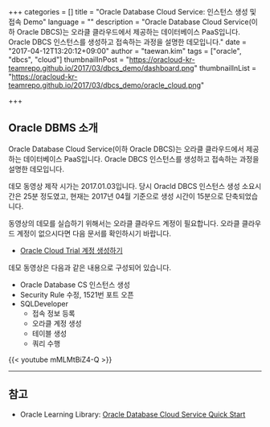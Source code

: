 +++
categories = []
title = "Oracle Database Cloud Service: 인스턴스 생성 및 접속 Demo"
language = ""
description = "Oracle Database Cloud Service(이하 Oracle DBCS)는 오라클 클라우드에서 제공하는 데이터베이스 PaaS입니다. Oracle DBCS 인스턴스를 생성하고 접속하는 과정을 설명한 데모입니다."
date = "2017-04-12T13:20:12+09:00"
author = "taewan.kim"
tags = ["oracle", "dbcs", "cloud"]
thumbnailInPost = "https://oracloud-kr-teamrepo.github.io/2017/03/dbcs_demo/dashboard.png"
thumbnailInList = "https://oracloud-kr-teamrepo.github.io/2017/03/dbcs_demo/oracle_cloud.png"

+++

## Oracle DBMS 소개
 
Oracle Database Cloud Service(이하 Oracle DBCS)는 오라클 클라우드에서 제공하는 데이터베이스 PaaS입니다.
Oracle DBCS 인스턴스를 생성하고 접속하는 과정을 설명한 데모입니다.

데모 동영상 제작 시가는 2017.01.03입니다. 당시 Oracld DBCS 인스턴스 생성 소요시간은 25분 정도였고, 현재는 2017년 04월 기준으로 생성 시간이 15분으로 단축되었습니다.

동영상의 데모를 실습하기 위해서는 오라클 클라우드 계정이 필요합니다. 오라클 클라우드 계정이 없으시다면 다음 문서를 확인하시기 바랍니다.

- [Oracle Cloud Trial 계정 생성하기](http://www.oracloud.kr/post/accont/)

데모 동영상은 다음과 같은 내용으로 구성되어 있습니다.

- Oracle Database CS 인스턴스 생성
- Security Rule 수정, 1521번 포트 오픈
- SQLDeveloper
  - 접속 정보 등록
  - 오라클 계정 생성
  - 테이블 생성
  - 쿼리 수행

{{< youtube mMLMtBiZ4-Q >}}

***

## 참고

-  Oracle Learning Library: [Oracle Database Cloud Service Quick Start](https://apexapps.oracle.com/pls/apex/f?p=44785:112:0::::P112_CONTENT_ID:11569)
